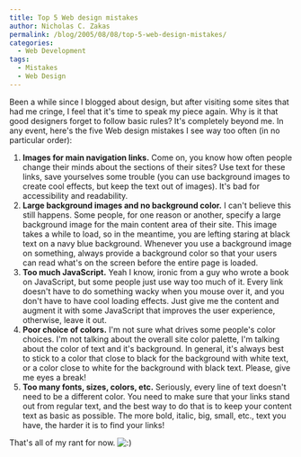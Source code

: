 ```yaml
---
title: Top 5 Web design mistakes
author: Nicholas C. Zakas
permalink: /blog/2005/08/08/top-5-web-design-mistakes/
categories:
  - Web Development
tags:
  - Mistakes
  - Web Design
---
```

Been a while since I blogged about design, but after visiting some sites that had me cringe, I feel that it's time to speak my piece again. Why is it that good designers forget to follow basic rules? It's completely beyond me. In any event, here's the five Web design mistakes I see way too often (in no particular order):

  1. **Images for main navigation links.** Come on, you know how often people change their minds about the sections of their sites? Use text for these links, save yourselves some trouble (you can use background images to create cool effects, but keep the text out of images). It's bad for accessibility and readability.
  2. **Large background images and no background color.** I can't believe this still happens. Some people, for one reason or another, specify a large background image for the main content area of their site. This image takes a while to load, so in the meantime, you are lefting staring at black text on a navy blue background. Whenever you use a background image on something, always provide a background color so that your users can read what's on the screen before the entire page is loaded.
  3. **Too much JavaScript.** Yeah I know, ironic from a guy who wrote a book on JavaScript, but some people just use way too much of it. Every link doesn't have to do something wacky when you mouse over it, and you don't have to have cool loading effects. Just give me the content and augment it with some JavaScript that improves the user experience, otherwise, leave it out.
  4. **Poor choice of colors.** I'm not sure what drives some people's color choices. I'm not talking about the overall site color palette, I'm talking about the color of text and it's background. In general, it's always best to stick to a color that close to black for the background with white text, or a color close to white for the background with black text. Please, give me eyes a break!
  5. **Too many fonts, sizes, colors, etc.** Seriously, every line of text doesn't need to be a different color. You need to make sure that your links stand out from regular text, and the best way to do that is to keep your content text as basic as possible. The more bold, italic, big, small, etc., text you have, the harder it is to find your links!

That's all of my rant for now. <img src="https://humanwhocodes.com/blog/wp-includes/images/smilies/icon_smile.gif" alt=":)" class="wp-smiley" />
